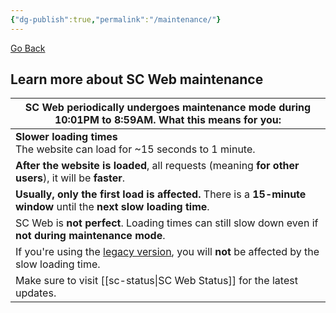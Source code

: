 ```yaml
---
{"dg-publish":true,"permalink":"/maintenance/"}
---
```


<a href="javascript:history.back()">Go Back</a>
## Learn more about SC Web maintenance



| SC Web periodically undergoes maintenance mode during 10:01PM to 8:59AM. What this means for you:                         |
| ------------------------------------------------------------------------------------------------------------------------- |
| **Slower loading times** <br>The website can load for ~15 seconds to 1 minute.                                            |
| **After the website is loaded**, all requests (meaning **for other users**), it will be **faster**.                       |
| **Usually, only the first load is affected.** There is a **15-minute window** until the **next slow loading time**.       |
| SC Web is **not perfect**. Loading times can still slow down even if **not during maintenance mode**.                     |
| If you're using the [legacy version](https://scweb9.netlify.app/), you will **not** be affected by the slow loading time. |
| Make sure to visit [[sc-status\|SC Web Status]] for the latest updates.                                                   |
